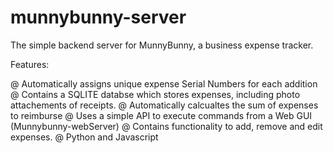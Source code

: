 # munnybunny-server

The simple backend server for MunnyBunny, a business expense tracker. 

Features: 

@ Automatically assigns unique expense Serial Numbers for each addition
@ Contains a SQLITE databse which stores expenses, including photo attachements of receipts.
@ Automatically calcualtes the sum of expenses to reimburse
@ Uses a simple API to execute commands from a Web GUI (Munnybunny-webServer)
@ Contains functionality to add, remove and edit expenses. 
@ Python and Javascript




